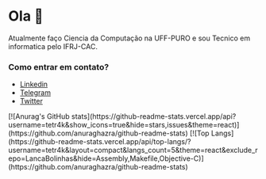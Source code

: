 # Ola 👋

Atualmente faço Ciencia da Computação na UFF-PURO e sou Tecnico em informatica pelo IFRJ-CAC.

### Como entrar em contato?<br>
* [Linkedin](https://www.linkedin.com/in/gabrielr-dev/)
* [Telegram](https://t.me/ribeir_tk)
* [Twitter](https://twitter.com/ribeir_tk)

<div>
  [![Anurag's GitHub stats](https://github-readme-stats.vercel.app/api?username=tetr4k&show_icons=true&hide=stars,issues&theme=react)](https://github.com/anuraghazra/github-readme-stats)
  [![Top Langs](https://github-readme-stats.vercel.app/api/top-langs/?username=tetr4k&layout=compact&langs_count=5&theme=react&exclude_repo=LancaBolinhas&hide=Assembly,Makefile,Objective-C)](https://github.com/anuraghazra/github-readme-stats)
</div>
<!--
**Tetr4k/tetr4k** is a ✨ _special_ ✨ repository because its `README.md` (this file) appears on your GitHub profile.

Here are some ideas to get you started:

- 🔭 I’m currently working on ...
- 🌱 I’m currently learning ...
- 👯 I’m looking to collaborate on ...
- 🤔 I’m looking for help with ...
- 💬 Ask me about ...
- 📫 How to reach me: ...
- 😄 Pronouns: ...
- ⚡ Fun fact: ...
-->
